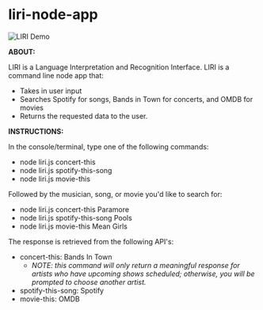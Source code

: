 # liri-node-app

![LIRI Demo](https://media.giphy.com/media/cmOQ0oLDtHIpXYoM7C/giphy.gif)

**ABOUT:**

LIRI is a Language Interpretation and Recognition Interface. LIRI is a command line node app that:
  * Takes in user input
  * Searches Spotify for songs, Bands in Town for concerts, and OMDB for movies
  * Returns the requested data to the user.

**INSTRUCTIONS:**

In the console/terminal, type one of the following commands:
   * node liri.js concert-this
   * node liri.js spotify-this-song
   * node liri.js movie-this

Followed by the musician, song, or movie you'd like to search for:
   * node liri.js concert-this Paramore
   * node liri.js spotify-this-song Pools
   * node liri.js movie-this Mean Girls

The response is retrieved from the following API's:
   * concert-this: Bands In Town
     * _NOTE: this command will only return a meaningful response for artists who have upcoming shows scheduled; otherwise, you will be prompted to choose another artist._
   * spotify-this-song: Spotify
   * movie-this: OMDB

